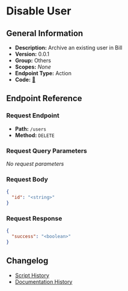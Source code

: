 # Disable User

## General Information

- **Description:** Archive an existing user in Bill
- **Version:** 0.0.1
- **Group:** Others
- **Scopes:** _None_
- **Endpoint Type:** Action
- **Code:** [🔗](https://github.com/NangoHQ/integration-templates/tree/main/integrations/bill-sandbox/actions/disable-user.ts)


## Endpoint Reference

### Request Endpoint

- **Path:** `/users`
- **Method:** `DELETE`

### Request Query Parameters

_No request parameters_

### Request Body

```json
{
  "id": "<string>"
}
```

### Request Response

```json
{
  "success": "<boolean>"
}
```

## Changelog

- [Script History](https://github.com/NangoHQ/integration-templates/commits/main/integrations/bill-sandbox/actions/disable-user.ts)
- [Documentation History](https://github.com/NangoHQ/integration-templates/commits/main/integrations/bill-sandbox/actions/disable-user.md)

<!-- END  GENERATED CONTENT -->

